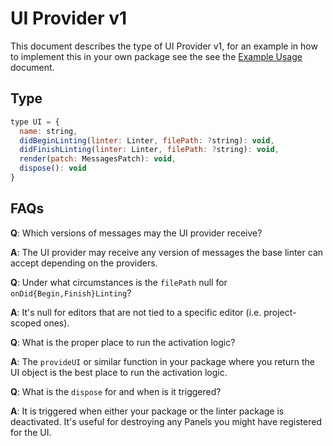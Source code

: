 # UI Provider v1

This document describes the type of UI Provider v1, for an example in how to
implement this in your own package see the see the [Example Usage](../examples/ui-provider-v1.md) document.

## Type

```js
type UI = {
  name: string,
  didBeginLinting(linter: Linter, filePath: ?string): void,
  didFinishLinting(linter: Linter, filePath: ?string): void,
  render(patch: MessagesPatch): void,
  dispose(): void
}
```

## FAQs

**Q**: Which versions of messages may the UI provider receive?

**A**: The UI provider may receive any version of messages the base linter can
accept depending on the providers.

**Q**: Under what circumstances is the `filePath` null for
`onDid{Begin,Finish}Linting`?

**A**: It's null for editors that are not tied to a specific editor
(i.e. project-scoped ones).

**Q**: What is the proper place to run the activation logic?

**A**: The `provideUI` or similar function in your package where you return the
UI object is the best place to run the activation logic.

**Q**: What is the `dispose` for and when is it triggered?

**A**: It is triggered when either your package or the linter package is
deactivated. It's useful for destroying any Panels you might have registered for
the UI.
